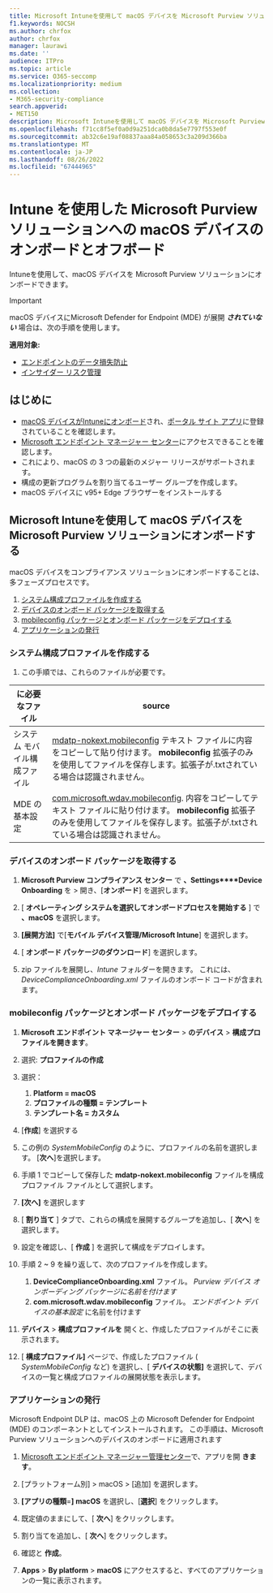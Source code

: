 ```yaml
---
title: Microsoft Intuneを使用して macOS デバイスを Microsoft Purview ソリューションにオンボードおよびオフボードする
f1.keywords: NOCSH
ms.author: chrfox
author: chrfox
manager: laurawi
ms.date: ''
audience: ITPro
ms.topic: article
ms.service: O365-seccomp
ms.localizationpriority: medium
ms.collection:
- M365-security-compliance
search.appverid:
- MET150
description: Microsoft Intuneを使用して macOS デバイスを Microsoft Purview ソリューションにオンボードおよびオフボードする方法について説明します
ms.openlocfilehash: f71cc8f5ef0a0d9a251dca0b8da5e7797f553e0f
ms.sourcegitcommit: ab32c6e19af08837aaa84a058653c3a209d366ba
ms.translationtype: MT
ms.contentlocale: ja-JP
ms.lasthandoff: 08/26/2022
ms.locfileid: "67444965"
---
```

# <a name="onboard-and-offboard-macos-devices-into-microsoft-purview-solutions-using-intune"></a>Intune を使用した Microsoft Purview ソリューションへの macOS デバイスのオンボードとオフボード

Intuneを使用して、macOS デバイスを Microsoft Purview ソリューションにオンボードできます。

> [!IMPORTANT]
> macOS デバイスにMicrosoft Defender for Endpoint (MDE) が展開 ***されていない*** 場合は、次の手順を使用します。

**適用対象:**

- [エンドポイントのデータ損失防止](./endpoint-dlp-learn-about.md)
- [インサイダー リスク管理](insider-risk-management.md)

## <a name="before-you-begin"></a>はじめに

- [macOS デバイスがIntuneにオンボード](/mem/intune/fundamentals/deployment-guide-platform-macos)され、[ポータル サイト アプリ](/mem/intune/user-help/enroll-your-device-in-intune-macos-cp)に登録されていることを確認します。 
- [Microsoft エンドポイント マネージャー センター](https://endpoint.microsoft.com/#home)にアクセスできることを確認します。
- これにより、macOS の 3 つの最新のメジャー リリースがサポートされます。
- 構成の更新プログラムを割り当てるユーザー グループを作成します。
- macOS デバイスに v95+ Edge ブラウザーをインストールする 


## <a name="onboard-macos-devices-into-microsoft-purview-solutions-using-microsoft-intune"></a>Microsoft Intuneを使用して macOS デバイスを Microsoft Purview ソリューションにオンボードする

macOS デバイスをコンプライアンス ソリューションにオンボードすることは、多フェーズプロセスです。

1. [システム構成プロファイルを作成する](#create-system-configuration-profiles)
1. [デバイスのオンボード パッケージを取得する](#get-the-device-onboarding-package)
1. [mobileconfig パッケージとオンボード パッケージをデプロイする](#deploy-the-mobileconfig-and-onboarding-packages)
1. [アプリケーションの発行](#publish-application)
<!--1. [Enable system extension](#enable-system-extension)-->


### <a name="create-system-configuration-profiles"></a>システム構成プロファイルを作成する

1. この手順では、これらのファイルが必要です。 

|に必要なファイル |source |
|---------|---------|
システム モバイル構成ファイル | [mdatp-nokext.mobileconfig](https://github.com/microsoft/mdatp-xplat/blob/master/macos/mobileconfig/combined/mdatp-nokext.mobileconfig) テキスト ファイルに内容をコピーして貼り付けます。 **mobileconfig** 拡張子のみを使用してファイルを保存します。拡張子が.txtされている場合は認識されません。|
MDE の基本設定| [com.microsoft.wdav.mobileconfig](https://github.com/microsoft/mdatp-xplat/blob/master/macos/settings/data_loss_prevention/com.microsoft.wdav.mobileconfig). 内容をコピーしてテキスト ファイルに貼り付けます。 **mobileconfig** 拡張子のみを使用してファイルを保存します。拡張子が.txtされている場合は認識されません。

### <a name="get-the-device-onboarding-package"></a>デバイスのオンボード パッケージを取得する

1. **Microsoft Purview コンプライアンス センター** で **、Settings****Device Onboarding** を > 開き、[**オンボード**] を選択します。
 
1. [ **オペレーティング システムを選択してオンボードプロセスを開始する** ] で **、macOS** を選択します。
 
1. **[展開方法]** で[**モバイル デバイス管理/Microsoft Intune**] を選択します。
 
1. [ **オンボード パッケージのダウンロード**] を選択します。 

1. zip ファイルを展開し、*Intune* フォルダーを開きます。 これには、 *DeviceComplianceOnboarding.xml* ファイルのオンボード コードが含まれます。

<!--|accessibility |[accessibility.mobileconfig](https://github.com/microsoft/mdatp-xplat/blob/master/macos/mobileconfig/profiles/accessibility.mobileconfig)|
full disk access     |[fulldisk.mobileconfig](https://github.com/microsoft/mdatp-xplat/blob/master/macos/mobileconfig/profiles/fulldisk.mobileconfig)|
|Network filer| [netfilter.mobileconfig](https://github.com/microsoft/mdatp-xplat/blob/master/macos/mobileconfig/profiles/netfilter.mobileconfig)]
|System extensions |[sysext.mobileconfig](https://github.com/microsoft/mdatp-xplat/blob/master/macos/mobileconfig/profiles/sysext.mobileconfig)
|MDE preference     |[com.microsoft.wdav.mobileconfig](https://github.com/microsoft/mdatp-xplat/blob/master/macos/settings/data_loss_prevention/com.microsoft.wdav.mobileconfig)|
|MAU preference|[com.microsoft.autoupdate2.mobileconfig](https://github.com/microsoft/mdatp-xplat/blob/master/macos/settings/microsoft_auto_update/com.microsoft.autoupdate2.mobileconfig)|
|Installation package     |downloaded from the compliance portal **Installation package**, file name *\*wdav.pkg*\* |

> [!TIP]
> You can download the *.mobileconfig* files individually or in [single combined file](https://github.com/microsoft/mdatp-xplat/blob/master/macos/mobileconfig/combined/mdatp-nokext.mobileconfig) that contains:
> - accessibility.mobileconfig
> - fulldisk.mobileconfig
> - netfilter.mobileconfig
> - system extensions
>
>If any of these individual files is updated, you'd need to download the either the combined file again or the single updated file individually.-->

### <a name="deploy-the-mobileconfig-and-onboarding-packages"></a>mobileconfig パッケージとオンボード パッケージをデプロイする

1. **Microsoft エンドポイント マネージャー センター** > **のデバイス** > **構成プロファイルを開きます**。

1. 選択: **プロファイルの作成** 

1. 選択：
    1. **Platform = macOS**
    1. **プロファイルの種類 = テンプレート**
    1. **テンプレート名 = カスタム**

1. [**作成**] を選択する

1. この例の *SystemMobileConfig* のように、プロファイルの名前を選択します。 [**次へ**]を選択します。

1. 手順 1 でコピーして保存した **mdatp-nokext.mobileconfig** ファイルを構成プロファイル ファイルとして選択します。

1. **[次へ]** を選択します

1. [ **割り当て** ] タブで、これらの構成を展開するグループを追加し、[ **次へ**] を選択します。

1. 設定を確認し、[ **作成** ] を選択して構成をデプロイします。

1. 手順 2 ~ 9 を繰り返して、次のプロファイルを作成します。
    1. **DeviceComplianceOnboarding.xml** ファイル。 *Purview デバイス オンボーディング パッケージに名前を付けます*
    1. **com.microsoft.wdav.mobileconfig** ファイル。 *エンドポイント デバイスの基本設定* に名前を付けます
 
1. **デバイス** > **構成プロファイルを** 開くと、作成したプロファイルがそこに表示されます。

1. [ **構成プロファイル]** ページで、作成したプロファイル ( *SystemMobileConfig* など) を選択し、[ **デバイスの状態]** を選択して、デバイスの一覧と構成プロファイルの展開状態を表示します。

### <a name="publish-application"></a>アプリケーションの発行

Microsoft Endpoint DLP は、macOS 上の Microsoft Defender for Endpoint (MDE) のコンポーネントとしてインストールされます。 この手順は、Microsoft Purview ソリューションへのデバイスのオンボードに適用されます

1. [Microsoft エンドポイント マネージャー管理センター](https://endpoint.microsoft.com/)で、アプリを開 **きます**。

1. [プラットフォーム別] > macOS > [追加] を選択します。

1. **[アプリの種類**=**] macOS** を選択し、[**選択**] をクリックします。

1. 既定値のままにして、[ **次へ**] をクリックします。

1. 割り当てを追加し、[ **次へ**] をクリックします。

1. 確認と **作成**。

1. **Apps** \> **By platform** \> **macOS** にアクセスすると、すべてのアプリケーションの一覧に表示されます。

<!--## Offboard macOS devices using Intune PINGING PG FOR THIS PROCEDURE

> [!NOTE]
> Offboarding causes the device to stop sending sensor data to the portal but data from the device, including reference to any alerts it has had will be retained for up to six months.

1. In **Microsoft Endpoint Manager center**, open **Devices** > **Configuration profiles**, you should see your created profiles there.

1. In the **Configuration profiles** page, choose the *wdav.pkg.intunemac* profile.

1. Choose **Device status** to see a list of devices and the deployment status of the configuration profile

1. Open **Properties** and **Assignments**

1. Remove the group from the assignment. This will uninstall the *wdav.pkg.intunemac* package and offboard the macOS device from Compliance solutions.-->

